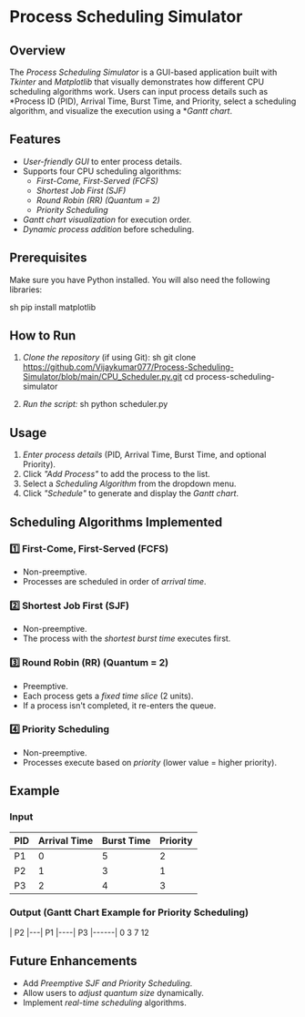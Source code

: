 # Process Scheduling Simulator

## Overview
The *Process Scheduling Simulator* is a GUI-based application built with *Tkinter* and *Matplotlib* that visually demonstrates how different CPU scheduling algorithms work. Users can input process details such as *Process ID (PID), Arrival Time, Burst Time, and Priority, select a scheduling algorithm, and visualize the execution using a **Gantt chart*.

## Features
- *User-friendly GUI* to enter process details.
- Supports four CPU scheduling algorithms:
  - *First-Come, First-Served (FCFS)*
  - *Shortest Job First (SJF)*
  - *Round Robin (RR) (Quantum = 2)*
  - *Priority Scheduling*
- *Gantt chart visualization* for execution order.
- *Dynamic process addition* before scheduling.

## Prerequisites
Make sure you have Python installed. You will also need the following libraries:

sh
pip install matplotlib


## How to Run
1. *Clone the repository* (if using Git):
   sh
   git clone https://github.com/Vijaykumar077/Process-Scheduling-Simulator/blob/main/CPU_Scheduler.py.git
   cd process-scheduling-simulator
   
3. *Run the script:*
   sh
   python scheduler.py
   

## Usage
1. *Enter process details* (PID, Arrival Time, Burst Time, and optional Priority).
2. Click *"Add Process"* to add the process to the list.
3. Select a *Scheduling Algorithm* from the dropdown menu.
4. Click *"Schedule"* to generate and display the *Gantt chart*.

## Scheduling Algorithms Implemented
### 1️⃣ First-Come, First-Served (FCFS)
- Non-preemptive.
- Processes are scheduled in order of *arrival time*.

### 2️⃣ Shortest Job First (SJF)
- Non-preemptive.
- The process with the *shortest burst time* executes first.

### 3️⃣ Round Robin (RR) (Quantum = 2)
- Preemptive.
- Each process gets a *fixed time slice* (2 units).
- If a process isn't completed, it re-enters the queue.

### 4️⃣ Priority Scheduling
- Non-preemptive.
- Processes execute based on *priority* (lower value = higher priority).

## Example
### Input
| PID | Arrival Time | Burst Time | Priority |
|-----|-------------|-----------|----------|
| P1  | 0          | 5         | 2        |
| P2  | 1          | 3         | 1        |
| P3  | 2          | 4         | 3        |

### Output (Gantt Chart Example for Priority Scheduling)

| P2 |---| P1 |----| P3 |------|
0    3    7    12


## Future Enhancements
- Add *Preemptive SJF and Priority Scheduling*.
- Allow users to *adjust quantum size* dynamically.
- Implement *real-time scheduling* algorithms.
